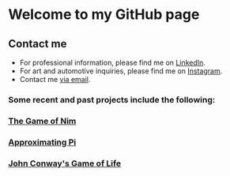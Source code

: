 # Welcome to my GitHub page

## Contact me

- For professional information, please find me on [LinkedIn](https://www.linkedin.com/in/richiemichael/).
- For art and automotive inquiries, please find me on [Instagram](need).
- Contact me [via email](mailto:michael.richie.r3@gmail.com).

### Some recent and past projects include the following:

### [The Game of Nim](https://m-stig.github.io/nim-game)

### [Approximating Pi](https://m-stig.github.io/find-pi)

### [John Conway's Game of Life](https://m-stig.github.io/life-game)
